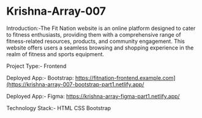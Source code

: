 # Krishna-Array-007


Introduction:-The Fit Nation website is an online platform designed to cater to fitness enthusiasts, providing them with a comprehensive range of fitness-related resources, products, and community engagement. This website offers users a seamless browsing and shopping experience in the realm of fitness and sports equipment.

Project Type:-
Frontend

Deployed App:-
Bootstrap: https://fitnation-frontend.example.com](https://krishna-array-007-bootstrap-part1.netlify.app/

Deployed App:-
Figma: https://krishna-array-figma-part1.netlify.app/

Technology Stack:-
HTML
CSS
Bootstrap
